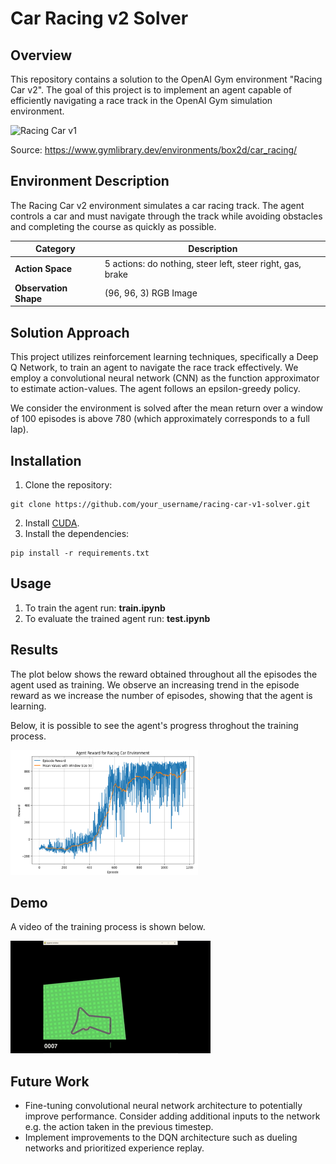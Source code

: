# Car Racing v2 Solver


## Overview
This repository contains a solution to the OpenAI Gym environment "Racing Car v2". The goal of this project is to implement an agent capable of efficiently navigating a race track in the OpenAI Gym simulation environment.

![Racing Car v1](https://www.gymlibrary.dev/_images/car_racing.gif)

Source: https://www.gymlibrary.dev/environments/box2d/car_racing/


## Environment Description
The Racing Car v2 environment simulates a car racing track. The agent controls a car and must navigate through the track while avoiding obstacles and completing the course as quickly as possible.

|        Category       |               Description               |
|-----------------------|----------------------------------|
|   **Action Space**    | 5 actions: do nothing, steer left, steer right, gas, brake |
| **Observation Shape** |            (96, 96, 3) RGB Image           |


## Solution Approach
This project utilizes reinforcement learning techniques, specifically a Deep Q Network, to train an agent to navigate the race track effectively. We employ a convolutional neural network (CNN) as the function approximator to estimate action-values. The agent follows an epsilon-greedy policy.

We consider the environment is solved after the mean return over a window of 100 episodes is above 780 (which approximately corresponds to a full lap).


## Installation
1. Clone the repository:
```
git clone https://github.com/your_username/racing-car-v1-solver.git
```
2. Install [CUDA](https://docs.nvidia.com/cuda/cuda-installation-guide-microsoft-windows/index.html).
3. Install the dependencies:
```
pip install -r requirements.txt
```

## Usage
1. To train the agent run: **train.ipynb**
2. To evaluate the trained agent run: **test.ipynb**

## Results
The plot below shows the reward obtained throughout all the episodes the agent used as training. We observe an increasing trend in the episode reward as we increase the number of episodes, showing that the agent is learning.

Below, it is possible to see the agent's progress throghout the training process.

<img src="https://raw.githubusercontent.com/Omar-MuGo/Deep-Reinforcement-Learning---Car-Racing/master/img/agent_reward.png" alt="Training process" width="300" height="200" />

## Demo
A video of the training process is shown below.

[![Racing Car v1](https://raw.githubusercontent.com/Omar-MuGo/Deep-Reinforcement-Learning---Car-Racing/master/img/training.gif)](https://youtu.be/C4P4RTBjbjs)


## Future Work
- Fine-tuning convolutional neural network architecture to potentially improve performance. Consider adding additional inputs to the network e.g. the action taken in the previous timestep.
- Implement improvements to the DQN architecture such as dueling networks and prioritized experience replay.

